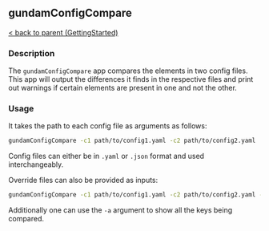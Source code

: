 ## gundamConfigCompare
[< back to parent (GettingStarted)](../GettingStarted.md)
### Description 

The `gundamConfigCompare` app compares the elements in two config files. This app will output the differences it finds in the respective files and print out warnings if certain elements are present in one and not the other.

### Usage

It takes the path to each config file as arguments as follows:
```bash
gundamConfigCompare -c1 path/to/config1.yaml -c2 path/to/config2.yaml
```
Config files can either be in `.yaml` or `.json` format and used interchangeably. 

Override files can also be provided as inputs:
```bash 
gundamConfigCompare -c1 path/to/config1.yaml -c2 path/to/config2.yaml -of1 path/to/override1.yaml -of2 path/to/override2.yaml 
```

Additionally one can use the `-a` argument to show all the keys being compared.